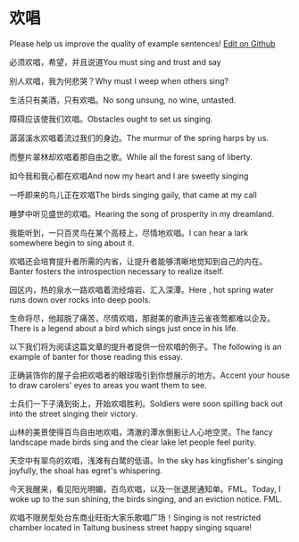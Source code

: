 # 欢唱

Please help us improve the quality of example sentences! [Edit on Github](https://github.com/jiyushe/jiyu-example-sentence-source/blob/main/chinese/huanchang.md)

<p><span class="chinese">必须欢唱，希望，并且说道</span><span class="english">You must sing and trust and say</span></p>

<p><span class="chinese">别人欢唱，我为何悲哭？</span><span class="english">Why must I weep when others sing?</span></p>

<p><span class="chinese">生活只有美酒，只有欢唱。</span><span class="english">No song unsung, no wine, untasted.</span></p>

<p><span class="chinese">障碍应该使我们欢唱。</span><span class="english">Obstacles ought to set us singing.</span></p>

<p><span class="chinese">潺潺溪水欢唱着流过我们的身边。</span><span class="english">The murmur of the spring harps by us.</span></p>

<p><span class="chinese">而整片翠林却欢唱着那自由之歌。</span><span class="english">While all the forest sang of liberty.</span></p>

<p><span class="chinese">如今我和我心都在欢唱</span><span class="english">And now my heart and I are sweetly singing</span></p>

<p><span class="chinese">一呼即来的鸟儿正在欢唱</span><span class="english">The birds singing gaily, that came at my call</span></p>

<p><span class="chinese">睡梦中听见盛世的欢唱。</span><span class="english">Hearing the song of prosperity in my dreamland.</span></p>

<p><span class="chinese">我能听到，一只百灵鸟在某个高枝上，尽情地欢唱。</span><span class="english">I can hear a lark somewhere begin to sing about it.</span></p>

<p><span class="chinese">欢唱还会培育提升者所需的内省，让提升者能够清晰地觉知到自己的内在。</span><span class="english">Banter fosters the introspection necessary to realize itself.</span></p>

<p><span class="chinese">园区内，热的泉水一路欢唱着流经熔岩、汇入深潭。</span><span class="english">Here , hot spring water runs down over rocks into deep pools.</span></p>

<p><span class="chinese">生命将尽，他超脱了痛苦，尽情欢唱，那甜美的歌声连云雀夜莺都难以企及。</span><span class="english">There is a legend about a bird which sings just once in his life.</span></p>

<p><span class="chinese">以下我们将为阅读这篇文章的提升者提供一份欢唱的例子。</span><span class="english">The following is an example of banter for those reading this essay.</span></p>

<p><span class="chinese">正确装饰你的屋子会把欢唱者的眼球吸引到你想展示的地方。</span><span class="english">Accent your house to draw carolers' eyes to areas you want them to see.</span></p>

<p><span class="chinese">士兵们一下子涌到街上，开始欢唱胜利。</span><span class="english">Soldiers were soon spilling back out into the street singing their victory.</span></p>

<p><span class="chinese">山林的美景使得百鸟自由地欢唱，清澈的潭水倒影让人心地空灵。</span><span class="english">The fancy landscape made birds sing and the clear lake let people feel purity.</span></p>

<p><span class="chinese">天空中有翠鸟的欢唱，浅滩有白鹭的低语。</span><span class="english">In the sky has kingfisher's singing joyfully, the shoal has egret's whispering.</span></p>

<p><span class="chinese">今天我醒来，看见阳光明媚，百鸟欢唱，以及一张退房通知单。FML。</span><span class="english">Today, I woke up to the sun shining, the birds singing, and an eviction notice. FML.</span></p>

<p><span class="chinese">欢唱不限房型处台东商业旺街大家乐歌唱广场！</span><span class="english">Singing is not restricted chamber located in Taitung business street happy singing square!</span></p>

